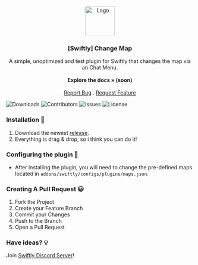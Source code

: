 <br/>
<p align="center">
  <a href="https://github.com/swiftly-solution/swiftly_mostactive">
    <img src="https://media.discordapp.net/attachments/979452783466000466/1168236894652469248/Swiftly_Logo.png?ex=6575f264&is=65637d64&hm=dd2834983bebeab98d7febd44bb3bd20e9aded13ecefac63cc990b222a9d9e9e&=&format=webp&quality=lossless&width=468&height=468" alt="Logo" width="80" height="80">
  </a>

  <h3 align="center">[Swiftly] Change Map</h3>

  <p align="center">
    A simple, unoptimized and test plugin for Swiftly that changes the map via an Chat Menu.
    <br/>
    <br/>
    <strong>Explore the docs » (soon)</strong>
    <br/>
    <br/>
    <a href="https://github.com/blu133721/swiftly_map/issues">Report Bug</a>
    .
    <a href="https://github.com/blu133721/swiftly_map/issues">Request Feature</a>
  </p>
</p>

![Downloads](https://img.shields.io/github/downloads/blu133721/swiftly_map/total) ![Contributors](https://img.shields.io/github/contributors/blu133721/swiftly_map?color=dark-green) ![Issues](https://img.shields.io/github/issues/blu133721/swiftly_map) ![License](https://img.shields.io/github/license/blu133721/swiftly_map) 

### Installation 👀

1. Download the newest [release](https://github.com/blu133721/swiftly_map/releases).
2. Everything is drag & drop, so i think you can do it!

### Configuring the plugin 🧐

* After installing the plugin, you will need to change the pre-defined maps located in `addons/swiftly/configs/plugins/maps.json`.

### Creating A Pull Request 😃

1. Fork the Project
2. Create your Feature Branch
3. Commit your Changes
4. Push to the Branch
5. Open a Pull Request

### Have ideas? 💡
Join [Swiftly Discord Server](https://discord.gg/ESKNDx2CNB)!